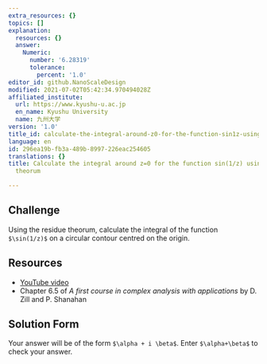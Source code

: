 ```yaml
---
extra_resources: {}
topics: []
explanation:
  resources: {}
  answer:
    Numeric:
      number: '6.28319'
      tolerance:
        percent: '1.0'
editor_id: github.NanoScaleDesign
modified: 2021-07-02T05:42:34.970494028Z
affiliated_institute:
  url: https://www.kyushu-u.ac.jp
  en_name: Kyushu University
  name: 九州大学
version: '1.0'
title_id: calculate-the-integral-around-z0-for-the-function-sin1z-using-the-residue-theorum
language: en
id: 296ea19b-fb3a-489b-8997-226eac254605
translations: {}
title: Calculate the integral around z=0 for the function sin(1/z) using the residue
  theorum

---
```


## Challenge
Using the residue theorum, calculate the integral of the function `$\sin(1/z)$` on a circular contour centred on the origin.

## Resources
- [YouTube video](https://www.youtube.com/watch?v=eW0ArgJ3Isk)
- Chapter 6.5 of *A first course in complex analysis with applications* by D. Zill and P. Shanahan


## Solution Form
Your answer will be of the form `$\alpha + i \beta$`.
Enter `$\alpha+\beta$` to check your answer.